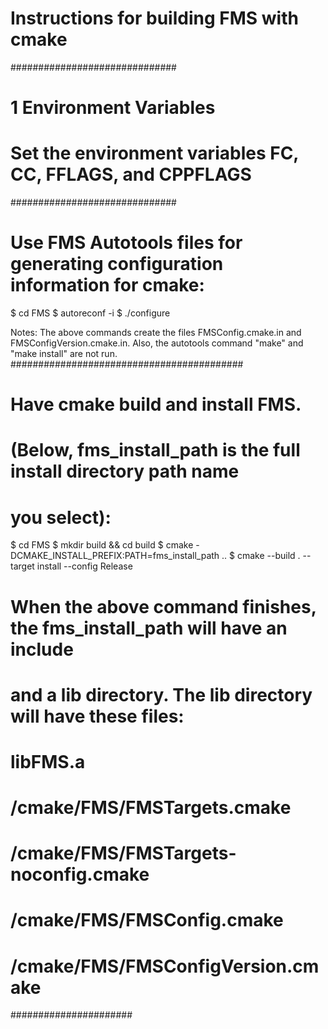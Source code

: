 # Instructions for building FMS with cmake
##############################
# 1 Environment Variables
# Set the environment variables FC, CC, FFLAGS, and CPPFLAGS
##############################
# Use FMS Autotools files for generating configuration information for cmake:

$ cd FMS
$ autoreconf -i
$ ./configure

Notes: The above commands create the files FMSConfig.cmake.in and FMSConfigVersion.cmake.in. Also, the autotools command "make" and "make install" are not run.
##########################################
# Have cmake build and install FMS.
# (Below, fms_install_path is the full install directory path name
# you select):

$ cd FMS
$ mkdir build && cd build
$ cmake -DCMAKE_INSTALL_PREFIX:PATH=fms_install_path ..
$ cmake --build . --target install --config Release

# When the above command finishes, the fms_install_path will have an include
# and a lib directory. The lib directory will have these files:
#     libFMS.a
#     /cmake/FMS/FMSTargets.cmake
#     /cmake/FMS/FMSTargets-noconfig.cmake
#     /cmake/FMS/FMSConfig.cmake
#     /cmake/FMS/FMSConfigVersion.cmake
######################
